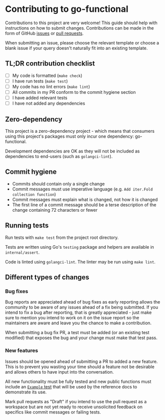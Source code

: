 # Contributing to go-functional

Contributions to this project are very welcome! This guide should help with
instructions on how to submit changes. Contributions can be made in the form of
GitHub [issues](https://github.com/BooleanCat/go-functional/issues) or [pull
requests](https://github.com/BooleanCat/go-functional/pulls).

When submitting an issue, please choose the relevant template or choose a blank
issue if your query doesn't naturally fit into an existing template.

## TL;DR contribution checklist

- [ ] My code is formatted (`make check`)
- [ ] I have run tests (`make test`)
- [ ] My code has no lint errors (`make lint`)
- [ ] All commits in my PR conform to the commit hygiene section
- [ ] I have added relevant tests
- [ ] I have not added any dependencies

## Zero-dependency

This project is a zero-dependency project - which means that consumers using
this project's packages must only incur one dependency: go-functional.

Development dependencies are OK as they will not be included as dependencies to
end-users (such as `golangci-lint`).

## Commit hygiene

- Commits should contain only a single change
- Commit messages must use imperative language (e.g. `Add iter.Fold collection
function`)
- Commit messages must explain what is changed, not how it is changed
- The first line of a commit message should be a terse description of the change
  containing 72 characters or fewer

## Running tests

Run tests with `make test` from the project root directory.

Tests are written using Go's `testing` package and helpers are available in
`internal/assert`.

Code is linted using `golangci-lint`. The linter may be run using
`make lint`.

## Different types of changes

### Bug fixes

Bug reports are appreciated ahead of bug fixes as early reporting allows the
community to be aware of any issues ahead of a fix being submitted. If you
intend to fix a bug after reporting, that is greatly appreciated - just make
sure to mention you intend to work on it on the issue report so the maintainers
are aware and leave you the chance to make a contribution.

When submitting a bug fix PR, a test must be added (or an existing test
modified) that exposes the bug and your change must make that test pass.

### New features

Issues should be opened ahead of submitting a PR to added a new feature. This is
to prevent you wasting your time should a feature not be desirable and allows
others to have input into the conversation.

All new functionality must be fully tested and new public functions must include
an [`Example` test](https://go.dev/blog/examples) that will be used by the
reference docs to demonstrate its use.

Mark pull requests as "Draft" if you intend to use the pull request as a
workspace but are not yet ready to receive unsolicited feedback on specifics
like commit messages or failing tests.
